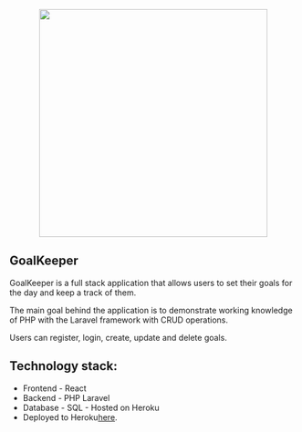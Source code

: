 <p align="center"><img src="https://res.cloudinary.com/dtfbvvkyp/image/upload/v1566331377/laravel-logolockup-cmyk-red.svg" width="400"></p>



## GoalKeeper

GoalKeeper is a full stack application that allows users to set their goals for the day and keep a track of them.

The main goal behind the application is to demonstrate working knowledge of PHP with the Laravel framework with CRUD operations.

Users can register, login, create, update and delete goals.

## Technology stack:
- Frontend - React
- Backend - PHP Laravel
- Database - SQL - Hosted on Heroku
- Deployed to Heroku[here](http://goalkeepercheck.herokuapp.com/).


